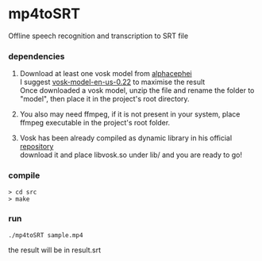 # mp4toSRT
Offline speech recognition and transcription to SRT file

### dependencies

1) Download at least one vosk model from [alphacephei](https://alphacephei.com/vosk/models)  
I suggest [vosk-model-en-us-0.22](https://alphacephei.com/vosk/models/vosk-model-en-us-0.22.zip) to maximise the result  
Once downloaded a vosk model, unzip the file and rename the folder to "model", then place it in the project's root directory.

2) You also may need ffmpeg, if it is not present in your system, place ffmpeg executable in the project's root folder.

3) Vosk has been already compiled as dynamic library in his official [repository](https://github.com/alphacep/vosk-api/releases)  
download it and place libvosk.so under lib/ and you are ready to go!

### compile

```
> cd src
> make
```

### run

```
./mp4toSRT sample.mp4
```

the result will be in result.srt
